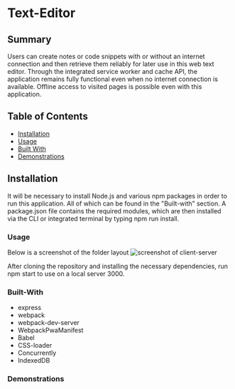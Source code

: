 # Text-Editor

## Summary

Users can create notes or code snippets with or without an internet connection and then retrieve them reliably for later use in this web text editor. Through the integrated service worker and cache API, the application remains fully functional even when no internet connection is available. Offline access to visited pages is possible even with this application.

## Table of Contents

- [Installation](#Installation)
- [Usage](#Usage)
- [Built With](#Built-With)
- [Demonstrations](#Demonstrations)

## Installation

It will be necessary to install Node.js and various npm packages in order to run this application. All of which can be found in the "Built-with" section.
A package.json file contains the required modules, which are then installed via the CLI or integrated terminal by typing npm run install.

### Usage
Below is a screenshot of the folder layout
![screenshot of client-server](https://user-images.githubusercontent.com/105595889/194714709-f4d82b5c-a9f5-4e11-a51b-29fda45065ba.png)


After cloning the repository and installing the necessary dependencies, run npm start to use on a local server 3000.


### Built-With

  * express
  * webpack
  * webpack-dev-server
  * WebpackPwaManifest
  * Babel
  * CSS-loader
  * Concurrently
  * IndexedDB


### Demonstrations

